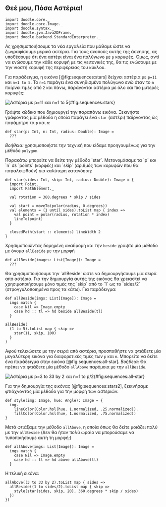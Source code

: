 ## Θεέ μου, Πόσα Αστέρια!

```tut:invisible
import doodle.core._
import doodle.core.Image._
import doodle.syntax._
import doodle.jvm.Java2DFrame._
import doodle.backend.StandardInterpreter._
```

Ας χρησιμοποιήσουμε τα νέα εργαλεία που μάθαμε ώστε να ζωγραφίσουμε μερικά αστέρια.
Για τους σκοπούς αυτής της άσκησης, ας υποθέσουμε ότι ένα αστέρι είναι ένα πολύγωνο με `p` κορυφές.
Όμως, αντί να ενώσουμε την κάθε κορυφή με τις γειτονικές της,
θα τις ενώσουμε με την νιοστή κορυφή της περιφέρειας του κύκλου.

Για παράδειγμα, η εικόνα [@fig:sequences:stars] δείχνει αστέρια με `p=11` και `n=1 to 5`.
Το `n=1` παράγει ένα συνηθισμένο πολύγωνο ενώ
όταν το `n` παίρνει τιμές από `2` και πάνω, παράγονται αστέρια με όλο και πιο μυτερές κορυφές:

![Αστέρια με `p=11` και `n=1 to 5`](./src/pages/sequences/stars.pdf+svg){#fig:sequences:stars}

Γράψτε κώδικα που δημιουργεί την παραπάνω εικόνα.
Ξεκινήστε γράφοντας μία μέθοδο η οποία παράγει ένα `star` (αστέρι) παίρνοντας ώς παράμετρο τα `p` και `n`:

```tut:silent:book
def star(p: Int, n: Int, radius: Double): Image =
  ???
```

*Βοήθεια:* χρησιμοποιήστε την τεχνική που είδαμε προηγουμένως για την μέθοδο `polygon`.

<div class="solution">
Παρακάτω μπορείτε να δείτε την μέθοδο `star`. Μετονομάσαμε τα `p` και `n` σε `points` (κορφές) και `skip` (αριθμός των κορυφών που θα παραλειφθούν) για καλύτερη κατανόηση:

```tut:silent:book
def star(sides: Int, skip: Int, radius: Double): Image = {
  import Point._
  import PathElement._

  val rotation = 360.degrees * skip / sides

  val start = moveTo(polar(radius, 0.degrees))
  val elements = (1 until sides).toList map { index =>
    val point = polar(radius, rotation * index)
    lineTo(point)
  }

  closedPath(start :: elements) lineWidth 2
}
```
</div>

Χρησιμοποιώντας δομημένη αναδρομή και την `beside` γράψτε μία μέθοδο με όνομα `allBeside` με την μορφή

```tut:book
def allBeside(images: List[Image]): Image =
  ???
```

<div class="solution">
Θα χρησιμοποιήσουμε την `allBeside` ώστε να δημιουργήσουμε μία σειρά από αστέρια.
Για την δημιουργία αυτής της εικόνας θα χρειαστεί να χρησιμοποιήσουμε μόνο τιμές της `skip`
από το `1` ως το `sides/2` (στρογγυλοποιημένα προς τα κάτω). Για παράδειγμα:

```tut:invisible
def allBeside(imgs: List[Image]): Image =
  imgs match {
    case Nil => Image.empty
    case hd :: tl => hd beside allBeside(tl)
  }
```

```tut:silent:book
allBeside(
  (1 to 5).toList map { skip =>
    star(11, skip, 100)
  }
)
```
</div>

Αφού τελειώσετε με την σειρά από αστέρια,
προσπαθήστε να φτιάξετε μία μεγαλύτερη εικόνα για διαφορετικές τιμές των `p` και `n`.
Μπορείτε να δείτε ένα παράδειγμα στην εικόνα [@fig:sequences:all-star]. *Βοήθεια:* Θα πρέπει να φτιάξετε μία μέθοδο `allAbove` παρόμοια με την `allBeside`.

![Αστέρια με `p=3 to 33 by 2` και `n=1 to p/2`](src/pages/sequences/all-star.pdf+svg){#fig:sequences:all-star}

<div class="solution">
Για την δημιουργία της εικόνας [@fig:sequences:stars2], ξεκινήσαμε φτιάχνοντας μία μέθοδο για την μορφή των αστεριών.

```tut:silent:book
def style(img: Image, hue: Angle): Image = {
  img.
    lineColor(Color.hsl(hue, 1.normalized, .25.normalized)).
    fillColor(Color.hsl(hue, 1.normalized, .75.normalized))
}
```

Μετά φτιάξαμε την μέθοδο `allAbove`, η οποία όπως θα δείτε μοιάζει πολύ με την `allBeside` (Δεν θα ήταν πολύ ωραίο να μπορούσαμε να τυποποιήσουμε αυτή τη μορφή;)

```tut:silent:book
def allAbove(imgs: List[Image]): Image =
  imgs match {
    case Nil => Image.empty
    case hd :: tl => hd above allAbove(tl)
  }
```

Η τελική εικόνα:

```tut:silent:book
allAbove((3 to 33 by 2).toList map { sides =>
  allBeside((1 to sides/2).toList map { skip =>
    style(star(sides, skip, 20), 360.degrees * skip / sides)
  })
})
```
</div>
